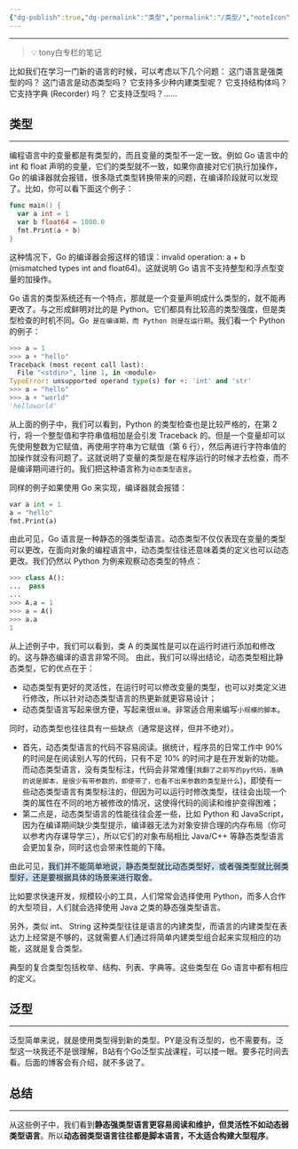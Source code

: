 ```yaml
---
{"dg-publish":true,"dg-permalink":"类型","permalink":"/类型/","noteIcon":"","created":"2022-11-02","updated":""}
---
```


---
>  💡 tony白专栏的笔记

比如我们在学习一门新的语言的时候，可以考虑以下几个问题：
这门语言是强类型的吗？
这门语言是动态类型吗？
它支持多少种内建类型呢？
它支持结构体吗？
它支持字典 (Recorder) 吗？
它支持泛型吗？……

## 类型
---
编程语言中的变量都是有类型的，而且变量的类型不一定一致。例如 Go 语言中的 int 和 float 声明的变量，它们的类型就不一致，如果你直接对它们执行加操作，Go 的编译器就会报错，很多隐式类型转换带来的问题，在编译阶段就可以发现了。比如，你可以看下面这个例子：
```go
func main() {
  var a int = 1
  var b float64 = 1000.0
  fmt.Print(a + b)
}
```

这种情况下，Go 的编译器会报这样的错误：invalid operation: a + b (mismatched types int and float64)。这就说明 Go 语言不支持整型和浮点型变量的加操作。

Go 语言的类型系统还有一个特点，那就是一个变量声明成什么类型的，就不能再更改了。与之形成鲜明对比的是 Python。它们都具有比较高的类型强度，但是类型检查的时机不同。G`o 是在编译期，而 Python 则是在运行期`。我们看一个 Python 的例子：
```python
>>> a = 1
>>> a + "hello"
Traceback (most recent call last):
  File "<stdin>", line 1, in <module>
TypeError: unsupported operand type(s) for +: 'int' and 'str'
>>> a = "hello"
>>> a + "world"
'helloworld'
```

从上面的例子中，我们可以看到，Python 的类型检查也是比较严格的，在第 2 行，将一个整型值和字符串值相加是会引发 Traceback 的。但是一个变量却可以先使用整数为它赋值，再使用字符串为它赋值（第 6 行），然后再进行字符串值的加操作就没有问题了。这就说明了变量的类型是在程序运行的时候才去检查，而不是编译期间进行的。我们把这种语言称为`动态类型语言`。

同样的例子如果使用 Go 来实现，编译器就会报错：
```python
var a int = 1
a = "hello"
fmt.Print(a)
```

由此可见，Go 语言是一种静态的强类型语言。动态类型不仅仅表现在变量的类型可以更改，在面向对象的编程语言中，动态类型往往还意味着类的定义也可以动态更改。我们仍然以 Python 为例来观察动态类型的特点：
```python
>>> class A():
...  pass
...
>>> A.a = 1
>>> a = A()
>>> a.a
1
```

从上述例子中，我们可以看到，类 A 的类属性是可以在运行时进行添加和修改的。这与静态编译的语言非常不同。
由此，我们可以得出结论，动态类型相比静态类型，它的优点在于：
-   动态类型有更好的灵活性，在运行时可以修改变量的类型，也可以对类定义进行修改，所以针对动态类型语言的热更新就更容易设计；
-   动态类型语言写起来很方便，写起来很`丝滑`。非常适合用来编写`小规模的脚本`。

同时，动态类型也往往具有一些缺点（通常是这样，但并不绝对）。
-   首先，动态类型语言的代码不容易阅读。据统计，程序员的日常工作中 90% 的时间是在阅读别人写的代码，只有不足 10% 的时间才是在开发新的功能。而动态类型语言，没有类型标注，代码会非常难懂(`我翻了之前写的py代码，准确的说是脚本，是很少有带参数的，即使带了，也看不出来参数的类型是什么`)，即使有一些动态类型语言有类型标注的，但因为可以运行时修改类型，往往会出现一个类的属性在不同的地方被修改的情况，这使得代码的阅读和维护变得困难；
-   第二点是，动态类型语言的性能往往会差一些，比如 Python 和 JavaScript，因为在编译期间缺少类型提示，编译器无法为对象安排合理的内存布局（你可以参考内存课导学三），所以它们的对象布局相比 Java/C++ 等静态类型语言会更加复杂，同时这也会带来性能的下降。

由此可见，<span style="background:rgba(5, 117, 197, 0.2)">我们并不能简单地说，静态类型就比动态类型好，或者强类型就比弱类型好，还是要根据具体的场景来进行取舍</span>。

比如要求快速开发，规模较小的工具，人们常常会选择使用 Python，而多人合作的大型项目，人们就会选择使用 Java 之类的静态强类型语言。

另外，类似 int、 String 这种类型往往是语言的内建类型，而语言的内建类型在表达力上经常是不够的，这就需要人们通过将简单内建类型组合起来实现相应的功能，这就是复合类型。

典型的复合类型包括枚举、结构、列表、字典等。这些类型在 Go 语言中都有相应的定义。

## 泛型
---
泛型简单来说，就是使用类型得到新的类型。PY是没有泛型的，也不需要有。泛型这一块我还不是很理解，B站有个Go泛型实战课程，可以搂一眼。要多花时间去看。后面的博客会有介绍，就不多说了。

## 总结
---
从这些例子中，我们看到**静态强类型语言更容易阅读和维护，但灵活性不如动态弱类型语言**。所以**动态弱类型语言往往都是脚本语言，不太适合构建大型程序**。


